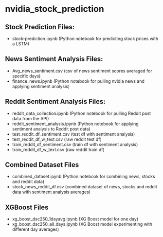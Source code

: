 # nvidia_stock_prediction

## Stock Prediction Files:
- stock-prediction.ipynb (Python notebook for predicting stock prices with a LSTM)

## News Sentiment Analysis Files:
- Avg_news_sentiment.csv (csv of news sentiment scores averaged for specific days)
- finance_news.ipynb (Python notebook for pulling nvidia news and applying sentiment analysis)
  
## Reddit Sentiment Analysis Files:
- reddit_data_collection.ipynb (Python notebook for pulling Reddit post data from the API)
- reddit_sentiment_analysis.ipynb (Python notebook for applying sentiment analysis to Reddit post data)
- test_reddit_df_sentiment.csv (test df with sentiment analysis)
- test_reddit_df_w_text.csv (raw reddit test df)
- train_reddit_df_sentiment.csv (train df with sentiment analysis)
- train_reddit_df_w_text.csv (raw reddit train df)

## Combined Dataset Files
- combined_dataset.ipynb (Python notebook for combining news, stocks and reddit data)
- stock_news_reddit_df.csv (combined dataset of news, stocks and reddit data with sentiment analysis averages)

## XGBoost Files
- xg_boost_dsc250_1dayavg.ipynb (XG Boost model for one day)
- xg_boost_dsc250_all_days.ipynb (XG Boost model experimenting with different day averages)
